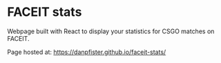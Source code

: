 # FACEIT stats

Webpage built with React to display your statistics for CSGO matches on FACEIT.

Page hosted at: https://danpfister.github.io/faceit-stats/